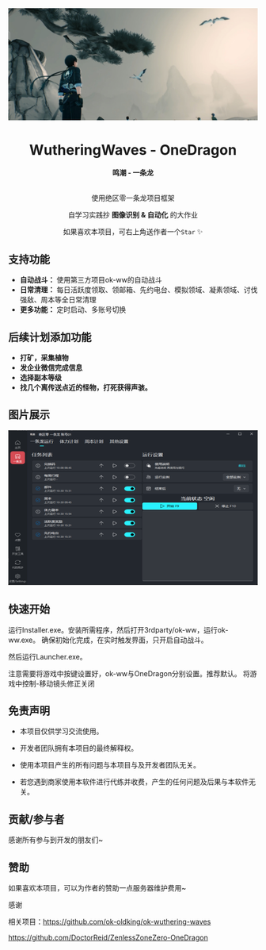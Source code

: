 <!-- markdownlint-restore -->
<div align="center">

<img src="./image/ellen.jpg" width="800">

# WutheringWaves - OneDragon

**鸣潮 - 一条龙**



<br>
使用绝区零一条龙项目框架

自学习实践抄 __图像识别 & 自动化__ 的大作业

如果喜欢本项目，可右上角送作者一个`Star` ✨


</div>

<!-- markdownlint-restore -->

## 支持功能

- **自动战斗：** 使用第三方项目ok-ww的自动战斗
- **日常清理：** 每日活跃度领取、领邮箱、先约电台、模拟领域、凝素领域、讨伐强敌、周本等全日常清理
- **更多功能：** 定时启动、多账号切换

## 后续计划添加功能

- **打矿，采集植物** 
- **发企业微信完成信息** 
- **选择副本等级** 
- **找几个离传送点近的怪物，打死获得声骇。**

## 图片展示

<img alt="App" src="./image/app.png" width="852" height="312" />

## 快速开始

运行Installer.exe。安装所需程序，然后打开3rdparty/ok-ww，运行ok-ww.exe。
确保初始化完成，在实时触发界面，只开启自动战斗。

然后运行Launcher.exe。

注意需要将游戏中按键设置好，ok-ww与OneDragon分别设置。推荐默认。
将游戏中控制-移动镜头修正关闭

## 免责声明

- 本项目仅供学习交流使用。

- 开发者团队拥有本项目的最终解释权。

- 使用本项目产生的所有问题与本项目与及开发者团队无关。

- 若您遇到商家使用本软件进行代练并收费，产生的任何问题及后果与本软件无关。


## 贡献/参与者

感谢所有参与到开发的朋友们~


## 赞助

如果喜欢本项目，可以为作者的赞助一点服务器维护费用~

感谢

相关项目：https://github.com/ok-oldking/ok-wuthering-waves

https://github.com/DoctorReid/ZenlessZoneZero-OneDragon


